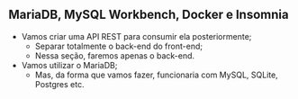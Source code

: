 ## MariaDB, MySQL Workbench, Docker e Insomnia

- Vamos criar uma API REST para consumir ela posteriormente;
    - Separar totalmente o back-end do front-end;
    - Nessa seção, faremos apenas o back-end.
- Vamos utilizar o MariaDB;
    - Mas, da forma que vamos fazer, funcionaria com MySQL, SQLite, Postgres etc.
